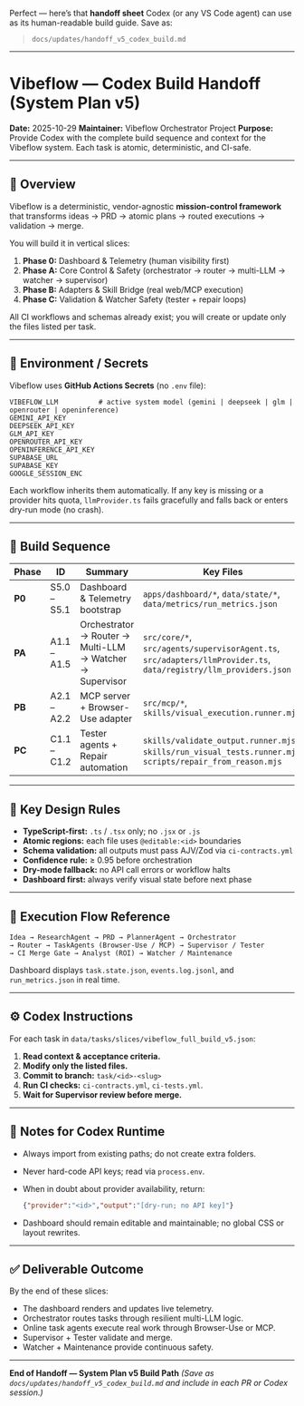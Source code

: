 Perfect — here’s that **handoff sheet** Codex (or any VS Code agent) can use as its human-readable build guide.
Save as:

> `docs/updates/handoff_v5_codex_build.md`

---

# Vibeflow — Codex Build Handoff (System Plan v5)

**Date:** 2025-10-29
**Maintainer:** Vibeflow Orchestrator Project
**Purpose:** Provide Codex with the complete build sequence and context for the Vibeflow system. Each task is atomic, deterministic, and CI-safe.

---

## 🧭 Overview

Vibeflow is a deterministic, vendor-agnostic **mission-control framework** that transforms ideas → PRD → atomic plans → routed executions → validation → merge.

You will build it in vertical slices:

1. **Phase 0:** Dashboard & Telemetry (human visibility first)
2. **Phase A:** Core Control & Safety (orchestrator → router → multi-LLM → watcher → supervisor)
3. **Phase B:** Adapters & Skill Bridge (real web/MCP execution)
4. **Phase C:** Validation & Watcher Safety (tester + repair loops)

All CI workflows and schemas already exist; you will create or update only the files listed per task.

---

## 🧱 Environment / Secrets

Vibeflow uses **GitHub Actions Secrets** (no `.env` file):

```
VIBEFLOW_LLM          # active system model (gemini | deepseek | glm | openrouter | openinference)
GEMINI_API_KEY
DEEPSEEK_API_KEY
GLM_API_KEY
OPENROUTER_API_KEY
OPENINFERENCE_API_KEY
SUPABASE_URL
SUPABASE_KEY
GOOGLE_SESSION_ENC
```

Each workflow inherits them automatically.
If any key is missing or a provider hits quota, `llmProvider.ts` fails gracefully and falls back or enters dry-run mode (no crash).

---

## 🧩 Build Sequence

| Phase  | ID          | Summary                                                  | Key Files                                                                                                        |
| ------ | ----------- | -------------------------------------------------------- | ---------------------------------------------------------------------------------------------------------------- |
| **P0** | S5.0 – S5.1 | Dashboard & Telemetry bootstrap                          | `apps/dashboard/*`, `data/state/*`, `data/metrics/run_metrics.json`                                              |
| **PA** | A1.1 – A1.5 | Orchestrator → Router → Multi-LLM → Watcher → Supervisor | `src/core/*`, `src/agents/supervisorAgent.ts`, `src/adapters/llmProvider.ts`, `data/registry/llm_providers.json` |
| **PB** | A2.1 – A2.2 | MCP server + Browser-Use adapter                         | `src/mcp/*`, `skills/visual_execution.runner.mjs`                                                                |
| **PC** | C1.1 – C1.2 | Tester agents + Repair automation                        | `skills/validate_output.runner.mjs`, `skills/run_visual_tests.runner.mjs`, `scripts/repair_from_reason.mjs`      |

---

## 🧩 Key Design Rules

* **TypeScript-first:** `.ts` / `.tsx` only; no `.jsx` or `.js`
* **Atomic regions:** each file uses `@editable:<id>` boundaries
* **Schema validation:** all outputs must pass AJV/Zod via `ci-contracts.yml`
* **Confidence rule:** ≥ 0.95 before orchestration
* **Dry-mode fallback:** no API call errors or workflow halts
* **Dashboard first:** always verify visual state before next phase

---

## 🧠 Execution Flow Reference

```
Idea → ResearchAgent → PRD → PlannerAgent → Orchestrator
→ Router → TaskAgents (Browser-Use / MCP) → Supervisor / Tester
→ CI Merge Gate → Analyst (ROI) → Watcher / Maintenance
```

Dashboard displays `task.state.json`, `events.log.jsonl`, and `run_metrics.json` in real time.

---

## ⚙️ Codex Instructions

For each task in `data/tasks/slices/vibeflow_full_build_v5.json`:

1. **Read context & acceptance criteria.**
2. **Modify only the listed files.**
3. **Commit to branch:** `task/<id>-<slug>`
4. **Run CI checks:** `ci-contracts.yml`, `ci-tests.yml`.
5. **Wait for Supervisor review before merge.**

---

## 🧠 Notes for Codex Runtime

* Always import from existing paths; do not create extra folders.
* Never hard-code API keys; read via `process.env`.
* When in doubt about provider availability, return:

  ```json
  {"provider":"<id>","output":"[dry-run; no API key]"}
  ```
* Dashboard should remain editable and maintainable; no global CSS or layout rewrites.

---

## ✅ Deliverable Outcome

By the end of these slices:

* The dashboard renders and updates live telemetry.
* Orchestrator routes tasks through resilient multi-LLM logic.
* Online task agents execute real work through Browser-Use or MCP.
* Supervisor + Tester validate and merge.
* Watcher + Maintenance provide continuous safety.

---

**End of Handoff — System Plan v5 Build Path**
*(Save as `docs/updates/handoff_v5_codex_build.md` and include in each PR or Codex session.)*
